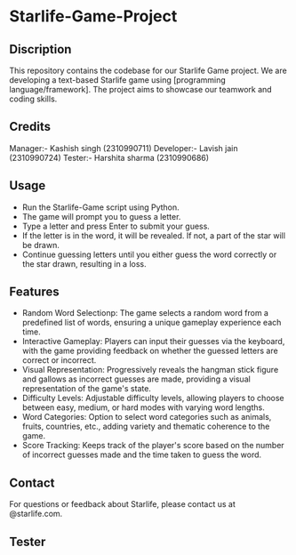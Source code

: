 # Starlife-Game-Project

## Discription
This repository contains the codebase for our Starlife Game project. We are developing a text-based Starlife game using [programming language/framework]. The project aims to showcase our teamwork and coding skills.

## Credits
Manager:- Kashish singh (2310990711)
Developer:- Lavish jain (2310990724)
Tester:- Harshita sharma (2310990686)

## Usage
- Run the Starlife-Game script using Python.
- The game will prompt you to guess a letter.
- Type a letter and press Enter to submit your guess.
- If the letter is in the word, it will be revealed. If not, a part of the star will be drawn.
- Continue guessing letters until you either guess the word correctly or the star drawn, resulting in a loss.

## Features
- Random Word Selectionp: The game selects a random word from a predefined list of words, ensuring a unique gameplay experience each time.
- Interactive Gameplay: Players can input their guesses via the keyboard, with the game providing feedback on whether the guessed letters are correct or incorrect.
- Visual Representation: Progressively reveals the hangman stick figure and gallows as incorrect guesses are made, providing a visual representation of the game's state.
- Difficulty Levels: Adjustable difficulty levels, allowing players to choose between easy, medium, or hard modes with varying word lengths.
- Word Categories: Option to select word categories such as animals, fruits, countries, etc., adding variety and thematic coherence to the game.
- Score Tracking: Keeps track of the player's score based on the number of incorrect guesses made and the time taken to guess the word.

  
 ## Contact
For questions or feedback about Starlife, please contact us at @starlife.com.


## Tester 





